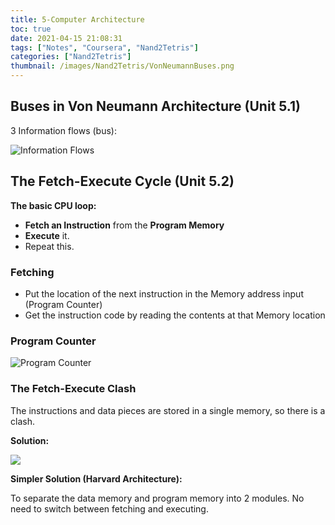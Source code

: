 ```yaml
---
title: 5-Computer Architecture
toc: true
date: 2021-04-15 21:08:31
tags: ["Notes", "Coursera", "Nand2Tetris"]
categories: ["Nand2Tetris"]
thumbnail: /images/Nand2Tetris/VonNeumannBuses.png
---
```


## Buses in Von Neumann Architecture (Unit 5.1)

3 Information flows (bus):

![Information Flows](/images/Nand2Tetris/VonNeumannBuses.png)



## The Fetch-Execute Cycle (Unit 5.2)

**The basic CPU loop:**

* **Fetch an Instruction** from the **Program Memory**
* **Execute** it.
* Repeat this.

### Fetching

* Put the location of the next instruction in the Memory address input (Program Counter)
* Get the instruction code by reading the contents at that Memory location

### Program Counter

![Program Counter](/images/Nand2Tetris/Program%20Counter.png)



### The Fetch-Execute Clash

The instructions and data pieces are stored in a single memory, so there is a clash.

**Solution:**

![](/images/Nand2Tetris/Clash%20Multiplexer.png)



**Simpler Solution (Harvard Architecture):**

To separate the data memory and program memory into 2 modules.
No need to switch between fetching and executing.